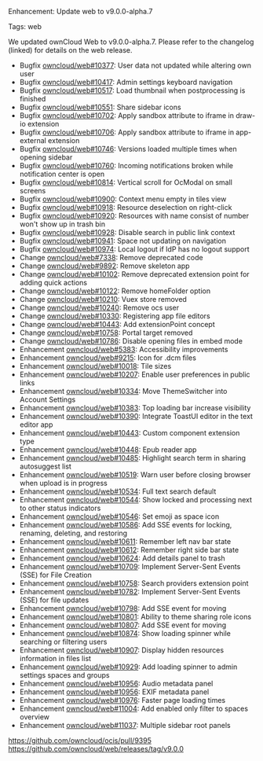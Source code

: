 Enhancement: Update web to v9.0.0-alpha.7

Tags: web

We updated ownCloud Web to v9.0.0-alpha.7. Please refer to the changelog (linked) for details on the web release.

* Bugfix [owncloud/web#10377](https://github.com/owncloud/web/pull/10377): User data not updated while altering own user
* Bugfix [owncloud/web#10417](https://github.com/owncloud/web/pull/10417): Admin settings keyboard navigation
* Bugfix [owncloud/web#10517](https://github.com/owncloud/web/pull/10517): Load thumbnail when postprocessing is finished
* Bugfix [owncloud/web#10551](https://github.com/owncloud/web/pull/10551): Share sidebar icons
* Bugfix [owncloud/web#10702](https://github.com/owncloud/web/pull/10702): Apply sandbox attribute to iframe in draw-io extension
* Bugfix [owncloud/web#10706](https://github.com/owncloud/web/pull/10706): Apply sandbox attribute to iframe in app-external extension
* Bugfix [owncloud/web#10746](https://github.com/owncloud/web/pull/10746): Versions loaded multiple times when opening sidebar
* Bugfix [owncloud/web#10760](https://github.com/owncloud/web/pull/10760): Incoming notifications broken while notification center is open
* Bugfix [owncloud/web#10814](https://github.com/owncloud/web/issues/10814): Vertical scroll for OcModal on small screens
* Bugfix [owncloud/web#10900](https://github.com/owncloud/web/pull/10900): Context menu empty in tiles view
* Bugfix [owncloud/web#10918](https://github.com/owncloud/web/issues/10918): Resource deselection on right-click
* Bugfix [owncloud/web#10920](https://github.com/owncloud/web/pull/10920): Resources with name consist of number won't show up in trash bin
* Bugfix [owncloud/web#10928](https://github.com/owncloud/web/pull/10928): Disable search in public link context
* Bugfix [owncloud/web#10941](https://github.com/owncloud/web/issues/10941): Space not updating on navigation
* Bugfix [owncloud/web#10974](https://github.com/owncloud/web/pull/10974): Local logout if IdP has no logout support
* Change [owncloud/web#7338](https://github.com/owncloud/web/issues/7338): Remove deprecated code
* Change [owncloud/web#9892](https://github.com/owncloud/web/issues/9892): Remove skeleton app
* Change [owncloud/web#10102](https://github.com/owncloud/web/pull/10102): Remove deprecated extension point for adding quick actions
* Change [owncloud/web#10122](https://github.com/owncloud/web/pull/10122): Remove homeFolder option
* Change [owncloud/web#10210](https://github.com/owncloud/web/issues/10210): Vuex store removed
* Change [owncloud/web#10240](https://github.com/owncloud/web/pull/10240): Remove ocs user
* Change [owncloud/web#10330](https://github.com/owncloud/web/pull/10330): Registering app file editors
* Change [owncloud/web#10443](https://github.com/owncloud/web/pull/10443): Add extensionPoint concept
* Change [owncloud/web#10758](https://github.com/owncloud/web/pull/10758): Portal target removed
* Change [owncloud/web#10786](https://github.com/owncloud/web/pull/10786): Disable opening files in embed mode
* Enhancement [owncloud/web#5383](https://github.com/owncloud/web/issues/5383): Accessibility improvements
* Enhancement [owncloud/web#9215](https://github.com/owncloud/web/issues/9215): Icon for .dcm files
* Enhancement [owncloud/web#10018](https://github.com/owncloud/web/issues/10018): Tile sizes
* Enhancement [owncloud/web#10207](https://github.com/owncloud/web/pull/10207): Enable user preferences in public links
* Enhancement [owncloud/web#10334](https://github.com/owncloud/web/pull/10334): Move ThemeSwitcher into Account Settings
* Enhancement [owncloud/web#10383](https://github.com/owncloud/web/issues/10383): Top loading bar increase visibility
* Enhancement [owncloud/web#10390](https://github.com/owncloud/web/pull/10390): Integrate ToastUI editor in the text editor app
* Enhancement [owncloud/web#10443](https://github.com/owncloud/web/pull/10443): Custom component extension type
* Enhancement [owncloud/web#10448](https://github.com/owncloud/web/pull/10448): Epub reader app
* Enhancement [owncloud/web#10485](https://github.com/owncloud/web/pull/10485): Highlight search term in sharing autosuggest list
* Enhancement [owncloud/web#10519](https://github.com/owncloud/web/pull/10519): Warn user before closing browser when upload is in progress
* Enhancement [owncloud/web#10534](https://github.com/owncloud/web/issues/10534): Full text search default
* Enhancement [owncloud/web#10544](https://github.com/owncloud/web/pull/10544): Show locked and processing next to other status indicators
* Enhancement [owncloud/web#10546](https://github.com/owncloud/web/pull/10546): Set emoji as space icon
* Enhancement [owncloud/web#10586](https://github.com/owncloud/web/pull/10586): Add SSE events for locking, renaming, deleting, and restoring
* Enhancement [owncloud/web#10611](https://github.com/owncloud/web/pull/10611): Remember left nav bar state
* Enhancement [owncloud/web#10612](https://github.com/owncloud/web/pull/10612): Remember right side bar state
* Enhancement [owncloud/web#10624](https://github.com/owncloud/web/pull/10624): Add details panel to trash
* Enhancement [owncloud/web#10709](https://github.com/owncloud/web/pull/10709): Implement Server-Sent Events (SSE) for File Creation
* Enhancement [owncloud/web#10758](https://github.com/owncloud/web/pull/10758): Search providers extension point
* Enhancement [owncloud/web#10782](https://github.com/owncloud/web/pull/10782): Implement Server-Sent Events (SSE) for file updates
* Enhancement [owncloud/web#10798](https://github.com/owncloud/web/pull/10798): Add SSE event for moving
* Enhancement [owncloud/web#10801](https://github.com/owncloud/web/pull/10801): Ability to theme sharing role icons
* Enhancement [owncloud/web#10807](https://github.com/owncloud/web/pull/10807): Add SSE event for moving
* Enhancement [owncloud/web#10874](https://github.com/owncloud/web/pull/10874): Show loading spinner while searching or filtering users
* Enhancement [owncloud/web#10907](https://github.com/owncloud/web/pull/10907): Display hidden resources information in files list
* Enhancement [owncloud/web#10929](https://github.com/owncloud/web/pull/10929): Add loading spinner to admin settings spaces and groups
* Enhancement [owncloud/web#10956](https://github.com/owncloud/web/pull/10956): Audio metadata panel
* Enhancement [owncloud/web#10956](https://github.com/owncloud/web/pull/10956): EXIF metadata panel
* Enhancement [owncloud/web#10976](https://github.com/owncloud/web/pull/10976): Faster page loading times
* Enhancement [owncloud/web#11004](https://github.com/owncloud/web/pull/11004): Add enabled only filter to spaces overview
* Enhancement [owncloud/web#11037](https://github.com/owncloud/web/pull/11037): Multiple sidebar root panels

https://github.com/owncloud/ocis/pull/9395
https://github.com/owncloud/web/releases/tag/v9.0.0
